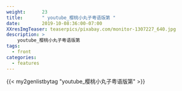 ```yaml
---
weight:      23
title:       " youtube_樱桃小丸子粤语版第 "
date:        2019-10-08:36:00-07:00
XXresImgTeaser: teaserpics/pixabay.com/monitor-1307227_640.jpg
description: >
    youtube_樱桃小丸子粤语版第
tags:
  - front
categories:
  - features
---
```


{{< my2genlistbytag "youtube_樱桃小丸子粤语版第" >}}
